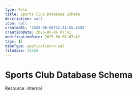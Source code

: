 ```yaml
---
type: File
title: Sports Club Database Schema
description: null
icon: null
createdAt: '2025-06-06T12:41:55.639Z'
creationDate: 2025-06-06 07:41
modificationDate: 2025-06-06 07:42
tags: []
mimeType: application/x-sql
fileSize: 21265
---
```


# Sports Club Database Schema


Resource: internal


